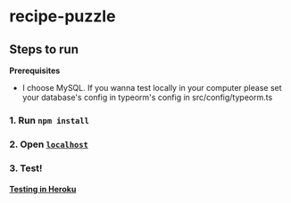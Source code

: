 # recipe-puzzle

## Steps to run

**Prerequisites**

- I choose MySQL. If you wanna test locally in your computer please set your database's config in typeorm's config in src/config/typeorm.ts

### 1.  Run `npm install`

### 2.  Open [`localhost`][1]
### 3. Test!

#### [Testing in Heroku](https://recipe-puzzle.herokuapp.com/)

[1]:localhost:3000/graphql
